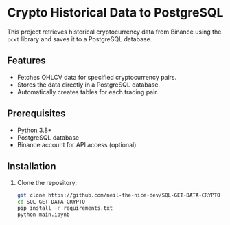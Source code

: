 # Crypto Historical Data to PostgreSQL

This project retrieves historical cryptocurrency data from Binance using the `ccxt` library and saves it to a PostgreSQL database.

## Features
- Fetches OHLCV data for specified cryptocurrency pairs.
- Stores the data directly in a PostgreSQL database.
- Automatically creates tables for each trading pair.

## Prerequisites
- Python 3.8+
- PostgreSQL database
- Binance account for API access (optional).

## Installation

1. Clone the repository:
   ```bash
   git clone https://github.com/neil-the-nice-dev/SQL-GET-DATA-CRYPTO
   cd SQL-GET-DATA-CRYPTO
   pip install -r requirements.txt
   python main.ipynb
